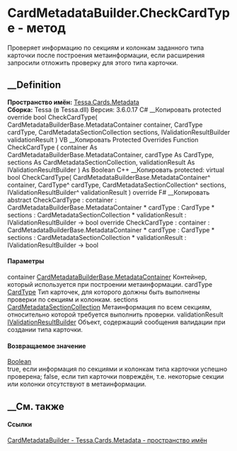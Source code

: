# CardMetadataBuilder.CheckCardType - метод
Проверяет информацию по секциям и колонкам заданного типа карточки после
построения метаинформации, если расширения запросили отложить проверку для
этого типа карточки.
## __Definition
 **Пространство имён:** [Tessa.Cards.Metadata](N_Tessa_Cards_Metadata.htm)  
 **Сборка:** Tessa (в Tessa.dll) Версия: 3.6.0.17
C# __Копировать
     protected override bool CheckCardType(
    	CardMetadataBuilderBase.MetadataContainer container,
    	CardType cardType,
    	CardMetadataSectionCollection sections,
    	IValidationResultBuilder validationResult
    )
VB __Копировать
     Protected Overrides Function CheckCardType ( 
    	container As CardMetadataBuilderBase.MetadataContainer,
    	cardType As CardType,
    	sections As CardMetadataSectionCollection,
    	validationResult As IValidationResultBuilder
    ) As Boolean
C++ __Копировать
     protected:
    virtual bool CheckCardType(
    	CardMetadataBuilderBase.MetadataContainer^ container, 
    	CardType^ cardType, 
    	CardMetadataSectionCollection^ sections, 
    	IValidationResultBuilder^ validationResult
    ) override
F# __Копировать
     abstract CheckCardType : 
            container : CardMetadataBuilderBase.MetadataContainer * 
            cardType : CardType * 
            sections : CardMetadataSectionCollection * 
            validationResult : IValidationResultBuilder -> bool 
    override CheckCardType : 
            container : CardMetadataBuilderBase.MetadataContainer * 
            cardType : CardType * 
            sections : CardMetadataSectionCollection * 
            validationResult : IValidationResultBuilder -> bool 
#### Параметры
container
[CardMetadataBuilderBase.MetadataContainer](T_Tessa_Cards_Metadata_CardMetadataBuilderBase_MetadataContainer.htm)
    Контейнер, который используется при построении метаинформации.
cardType [CardType](T_Tessa_Cards_CardType.htm)
    Тип карточек, для которого должны быть выполнены проверки по секциям и колонкам.
sections
[CardMetadataSectionCollection](T_Tessa_Cards_Metadata_CardMetadataSectionCollection.htm)
    Метаинформация по всем секциям, относительно которой требуется выполнить проверки.
validationResult
[IValidationResultBuilder](T_Tessa_Platform_Validation_IValidationResultBuilder.htm)
    Объект, содержащий сообщения валидации при создании типа карточки.
#### Возвращаемое значение
[Boolean](https://learn.microsoft.com/dotnet/api/system.boolean)  
true, если информация по секциями и колонкам типа карточки успешно проверена;
false, если тип карточки повреждён, т.е. некоторые секции или колонки
отсутствуют в метаинформации.
## __См. также
#### Ссылки
[CardMetadataBuilder - ](T_Tessa_Cards_Metadata_CardMetadataBuilder.htm)
[Tessa.Cards.Metadata - пространство имён](N_Tessa_Cards_Metadata.htm)
